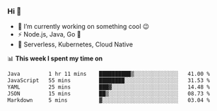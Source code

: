### Hi 👋

<!--
**nodejh/nodejh** is a ✨ _special_ ✨ repository because its `README.md` (this file) appears on your GitHub profile.

Here are some ideas to get you started:

- 🔭 I’m currently working on ...
- 🌱 I’m currently learning ...
- 👯 I’m looking to collaborate on ...
- 🤔 I’m looking for help with ...
- 💬 Ask me about ...
- 📫 How to reach me: ...
- 😄 Pronouns: ...
- ⚡ Fun fact: ...
-->

- 🔭 I’m currently working on something cool :wink:
- ⚡ Node.js, Java, Go :thought_balloon:
- 🤖 Serverless, Kubernetes, Cloud Native

📊 **This week I spent my time on**

<!--START_SECTION:waka-->

```txt
Java         1 hr 11 mins    ██████████▒░░░░░░░░░░░░░░   41.00 %
JavaScript   55 mins         ████████░░░░░░░░░░░░░░░░░   31.53 %
YAML         25 mins         ███▓░░░░░░░░░░░░░░░░░░░░░   14.48 %
JSON         15 mins         ██▒░░░░░░░░░░░░░░░░░░░░░░   08.73 %
Markdown     5 mins          ▓░░░░░░░░░░░░░░░░░░░░░░░░   03.04 %
```

<!--END_SECTION:waka-->


<!--
:traffic_light: **Visitors**

![visitors](https://visitor-badge.glitch.me/badge?page_id=nodejh.nodejh)
-->
